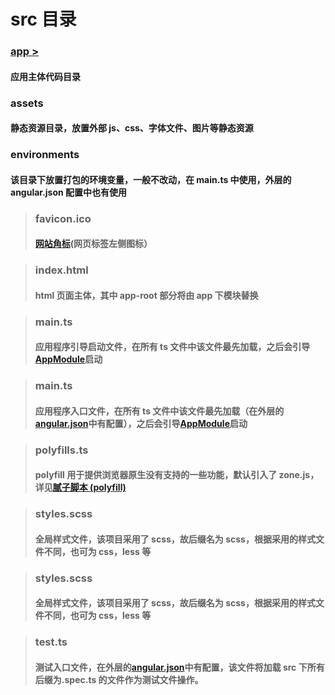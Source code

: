 # src 目录

### [app >](./app/README.md)

#### 应用主体代码目录

### assets

#### 静态资源目录，放置外部 js、css、字体文件、图片等静态资源

### environments

#### 该目录下放置打包的环境变量，一般不改动，在 main.ts 中使用，外层的 angular.json 配置中也有使用

> ### favicon.ico
>
> #### [网站角标](https://developer.mozilla.org/en-US/docs/Glossary/Favicon)(网页标签左侧图标）

> ### index.html
>
> #### html 页面主体，其中 app-root 部分将由 app 下模块替换

> ### main.ts
>
> #### 应用程序引导启动文件，在所有 ts 文件中该文件最先加载，之后会引导[AppModule](./app/app.module.ts)启动

> ### main.ts
>
> #### 应用程序入口文件，在所有 ts 文件中该文件最先加载（在外层的[angular.json](../angular.json)中有配置），之后会引导[AppModule](./app/app.module.ts)启动

> ### polyfills.ts
>
> #### polyfill 用于提供浏览器原生没有支持的一些功能，默认引入了 zone.js，详见[腻子脚本 (polyfill)](https://angular.cn/guide/browser-support#polyfills)

> ### styles.scss
>
> #### 全局样式文件，该项目采用了 scss，故后缀名为 scss，根据采用的样式文件不同，也可为 css，less 等

> ### styles.scss
>
> #### 全局样式文件，该项目采用了 scss，故后缀名为 scss，根据采用的样式文件不同，也可为 css，less 等

> ### test.ts
>
> #### 测试入口文件，在外层的[angular.json](../angular.json)中有配置，该文件将加载 src 下所有后缀为.spec.ts 的文件作为测试文件操作。
